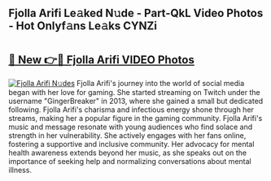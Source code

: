 ## Fjolla Arifi Le𝚊ked N𝚞de - Part-QkL Video Photos - Hot Onlyf𝚊ns Le𝚊ks CYNZi

# <h2><a href="http://ab89999.deff.icu/?id=Fjolla+Arifi">🔗 New 👉🔴 Fjolla Arifi VIDEO Photos</a></h2>

[![Fjolla Arifi N𝚞des](https://i.imgur.com/rIISA9y.gif)](http://ab89999.deff.icu/?id=Fjolla+Arifi)
Fjolla Arifi's journey into the world of social media began with her love for gaming. She started streaming on Twitch under the username "GingerBreaker" in 2013, where she gained a small but dedicated following. Fjolla Arifi's charisma and infectious energy shone through her streams, making her a popular figure in the gaming community. Fjolla Arifi's music and message resonate with young audiences who find solace and strength in her vulnerability. She actively engages with her fans online, fostering a supportive and inclusive community. Her advocacy for mental health awareness extends beyond her music, as she speaks out on the importance of seeking help and normalizing conversations about mental illness.
